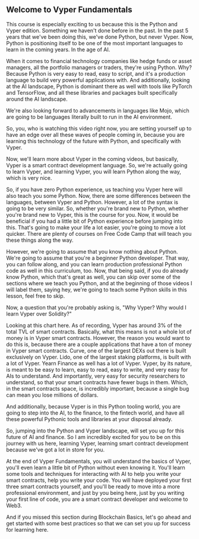 ## Welcome to Vyper Fundamentals

This course is especially exciting to us because this is the Python and Vyper edition. Something we haven't done before in the past. In the past 5 years that we've been doing this, we've done Python, but never Vyper. Now, Python is positioning itself to be one of the most important languages to learn in the coming years. In the age of AI.

When it comes to financial technology companies like hedge funds or asset managers, all the portfolio managers or traders, they're using Python. Why? Because Python is very easy to read, easy to script, and it's a production language to build very powerful applications with. And additionally, looking at the AI landscape, Python is dominant there as well with tools like PyTorch and TensorFlow, and all these libraries and packages built specifically around the AI landscape.

We're also looking forward to advancements in languages like Mojo, which are going to be languages literally built to run in the AI environment.

So, you, who is watching this video right now, you are setting yourself up to have an edge over all these waves of people coming in, because you are learning this technology of the future with Python, and specifically with Vyper.

Now, we'll learn more about Vyper in the coming videos, but basically, Vyper is a smart contract development language. So, we're actually going to learn Vyper, and learning Vyper, you will learn Python along the way, which is very nice.

So, if you have zero Python experience, us teaching you Vyper here will also teach you some Python. Now, there are some differences between the languages, between Vyper and Python. However, a lot of the syntax is going to be very similar. So, whether you're brand new to Python, whether you're brand new to Vyper, this is the course for you. Now, it would be beneficial if you had a little bit of Python experience before jumping into this. That's going to make your life a lot easier, you're going to move a lot quicker. There are plenty of courses on Free Code Camp that will teach you these things along the way.

However, we're going to assume that you know nothing about Python. We're going to assume that you're a beginner Python developer. That way, you can follow along, and you can learn production professional Python code as well in this curriculum, too. Now, that being said, if you do already know Python, which that's great as well, you can skip over some of the sections where we teach you Python, and at the beginning of those videos I will label them, saying hey, we're going to teach some Python skills in this lesson, feel free to skip.

Now, a question that you're probably asking is, "Why Vyper? Why would I learn Vyper over Solidity?"

Looking at this chart here. As of recording, Vyper has around 3% of the total TVL of smart contracts. Basically, what this means is not a whole lot of money is in Vyper smart contracts. However, the reason you would want to do this is, because there are a couple applications that have a ton of money in Vyper smart contracts. Curve, one of the largest DEXs out there is built exclusively on Vyper. Lido, one of the largest staking platforms, is built with a lot of Vyper. Yearn Finance as well has a lot of Vyper. Vyper, by its nature, is meant to be easy to learn, easy to read, easy to write, and very easy for AIs to understand. And importantly, very easy for security researchers to understand, so that your smart contracts have fewer bugs in them. Which, in the smart contracts space, is incredibly important, because a single bug can mean you lose millions of dollars.

And additionally, because Vyper is in this Python tooling world, you are going to step into the AI, to the finance, to the fintech world, and have all these powerful Pythonic tools and libraries at your disposal already.

So, jumping into the Python and Vyper landscape, will set you up for this future of AI and finance. So I am incredibly excited for you to be on this journey with us here, learning Vyper, learning smart contract development because we've got a lot in store for you.

At the end of Vyper Fundamentals, you will understand the basics of Vyper, you'll even learn a little bit of Python without even knowing it. You'll learn some tools and techniques for interacting with AI to help you write your smart contracts, help you write your code. You will have deployed your first three smart contracts yourself, and you'll be ready to move into a more professional environment, and just by you being here, just by you writing your first line of code, you are a smart contract developer and welcome to Web3.

And if you missed this section during Blockchain Basics, let's go ahead and get started with some best practices so that we can set you up for success for learning here.
